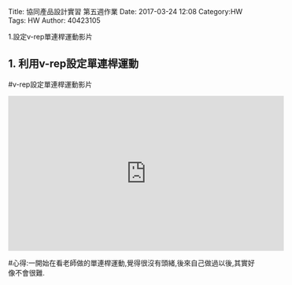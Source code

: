 Title: 協同產品設計實習 第五週作業
Date: 2017-03-24 12:08
Category:HW
Tags: HW
Author: 40423105 

1.設定v-rep單連桿運動影片

<!-- PELICAN_END_SUMMARY -->
## 1. 利用v-rep設定單連桿運動


#v-rep設定單連桿運動影片

   <iframe width="560" height="315" src="https://www.youtube.com/embed/wa9egBHz5p8" frameborder="0" allowfullscreen></iframe>
   
#心得:一開始在看老師做的單連桿運動,覺得很沒有頭緒,後來自己做過以後,其實好像不會很難.